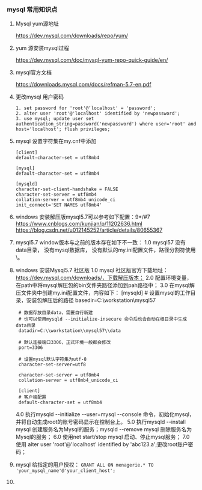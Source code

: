 ### mysql 常用知识点

1. Mysql yum源地址

   https://dev.mysql.com/downloads/repo/yum/

2. yum 源安装mysql过程

   https://dev.mysql.com/doc/mysql-yum-repo-quick-guide/en/

3. mysql官方文档

   https://downloads.mysql.com/docs/refman-5.7-en.pdf

4. 更改mysql 用户密码

   ~~~
   1. set password for 'root'@‘localhost' = 'password';
   2. alter user 'root'@'localhost' identified by 'newpassword';
   3. use mysql; update user set authentication_string=password('newpassword') where user='root' and host='localhost'; flush privileges;
   ~~~

5. mysql 设置字符集在my.cnf中添加

   ~~~
   [client]
   default-character-set = utf8mb4
   
   [mysql]
   default-character-set = utf8mb4
   
   [mysqld]
   character-set-client-handshake = FALSE
   character-set-server = utf8mb4
   collation-server = utf8mb4_unicode_ci
   init_connect='SET NAMES utf8mb4'
   ~~~
   
6. windows 安装解压版mysql5.7可以参考如下配置：9*/#7
   https://www.cnblogs.com/kunjian/p/11202636.html
   https://blog.csdn.net/u012145252/article/details/80655367

7. mysql5.7 window版本与之前的版本存在如下不一致：
   1.0 mysql57 没有data目录， 没有mysql数据库， 没有默认的my.ini配置文件，路径分割符使用\\。

8. windows 安装Mysql5.7 社区版
    1.0 mysql 社区版官方下载地址：https://dev.mysql.com/downloads/，下载解压版本；
    2.0 配置环境变量，在path中将mysql解压包的bin文件夹路径添加到pah路径中；
    3.0 在mysql解压文件夹中创建my.ini配置文件，内容如下：
        [mysqld]
        # 设置mysql的工作目录，安装包解压后的路径
        basedir=C:\\workstation\\mysql57
        
        # 数据存放目录data，需要自行新建
        # 也可以使用mysqld --initialize-insecure 命令后也会自动在根目录中生成data目录
        datadir=C:\\workstation\\mysql57\\data
        
        # 默认连接端口3306，正式环境一般都会修改
        port=3306
        
        # 设置mysql默认字符集为utf-8
        character-set-server=utf8
        
        character-set-server = utf8mb4
        collation-server = utf8mb4_unicode_ci
        
        [client]
        # 客户端配置
        default-character-set = utf8mb4
    
    4.0 执行mysqld --initialize --user=mysql --console 命令，初始化mysql，并将自动生成root的账号密码显示在控制台上。
    5.0 执行mysqld --install mysql 创建服务名为Mysql的服务；mysqld --remove mysql 删除服务名为Mysql的服务；
    6.0 使用net start/stop mysql 启动、停止mysql服务；
    7.0 使用 alter user 'root'@'localhost' identified by 'abc123.a';更改root账户密码；

  
9. mysql 给指定的用户授权：
  `GRANT ALL ON menagerie.* TO 'your_mysql_name'@'your_client_host';`

10. 




